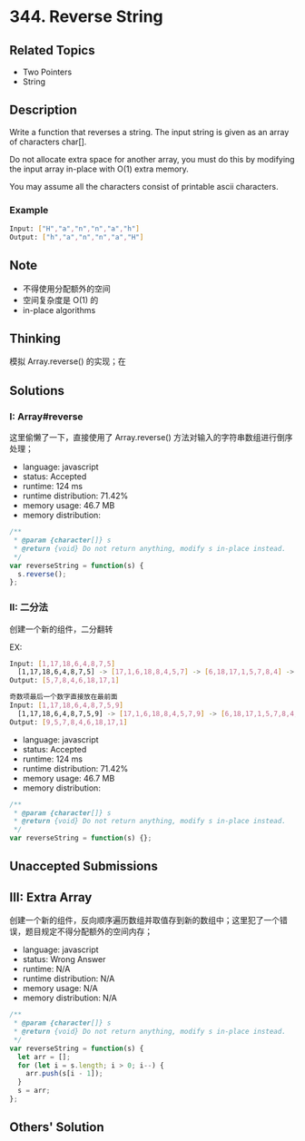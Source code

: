# 344. Reverse String

## Related Topics

- Two Pointers
- String

## Description

Write a function that reverses a string. The input string is given as an array of characters char[].

Do not allocate extra space for another array, you must do this by modifying the input array in-place with O(1) extra memory.

You may assume all the characters consist of printable ascii characters.

### Example

```bash
Input: ["H","a","n","n","a","h"]
Output: ["h","a","n","n","a","H"]
```

## Note

- 不得使用分配额外的空间
- 空间复杂度是 O(1) 的
- in-place algorithms

## Thinking

模拟 Array.reverse() 的实现；在

## Solutions

### I: Array\#reverse

这里偷懒了一下，直接使用了 Array.reverse() 方法对输入的字符串数组进行倒序处理；

- language: javascript
- status: Accepted
- runtime: 124 ms
- runtime distribution: 71.42%
- memory usage: 46.7 MB
- memory distribution:

```javascript
/**
 * @param {character[]} s
 * @return {void} Do not return anything, modify s in-place instead.
 */
var reverseString = function(s) {
  s.reverse();
};
```

### II: 二分法

创建一个新的组件，二分翻转

EX:

```bash
Input: [1,17,18,6,4,8,7,5]
  [1,17,18,6,4,8,7,5] -> [17,1,6,18,8,4,5,7] -> [6,18,17,1,5,7,8,4] -> [5,7,8,4,6,18,17,1]
Output: [5,7,8,4,6,18,17,1]

奇数项最后一个数字直接放在最前面
Input: [1,17,18,6,4,8,7,5,9]
  [1,17,18,6,4,8,7,5,9] -> [17,1,6,18,8,4,5,7,9] -> [6,18,17,1,5,7,8,4,9] -> [5,7,8,4,6,18,17,1,9] -> [9,5,7,8,4,6,18,17,1]
Output: [9,5,7,8,4,6,18,17,1]
```

- language: javascript
- status: Accepted
- runtime: 124 ms
- runtime distribution: 71.42%
- memory usage: 46.7 MB
- memory distribution:

```javascript
/**
 * @param {character[]} s
 * @return {void} Do not return anything, modify s in-place instead.
 */
var reverseString = function(s) {};
```

## Unaccepted Submissions

## III: Extra Array

创建一个新的组件，反向顺序遍历数组并取值存到新的数组中；这里犯了一个错误，题目规定不得分配额外的空间内存；

- language: javascript
- status: Wrong Answer
- runtime: N/A
- runtime distribution: N/A
- memory usage: N/A
- memory distribution: N/A

```javascript
/**
 * @param {character[]} s
 * @return {void} Do not return anything, modify s in-place instead.
 */
var reverseString = function(s) {
  let arr = [];
  for (let i = s.length; i > 0; i--) {
    arr.push(s[i - 1]);
  }
  s = arr;
};
```

## Others' Solution
